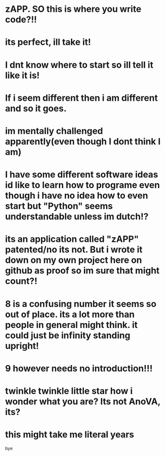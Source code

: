 # zAPP. SO this is where you write code?!!
# its perfect, ill take it!
# I dnt know where to start so ill tell it like it is!
# If i seem different then i am different and so it goes.
# im mentally challenged apparently(even though I dont think I am)
# I have some different software ideas id like to learn how to programe even though i have no idea how to even start but "Python" seems understandable unless im dutch!?
# its an application called "zAPP" patented/no its not. But i wrote it down on my own project here on github as proof so im sure that might count?!
# 8 is a confusing number it seems so out of place. its a lot more than people in general might think. it could just be infinity standing upright!
# 9 however needs no introduction!!!
# twinkle twinkle little star how i wonder what you are? Its not AnoVA, its? 
# this might take me literal years
bye
